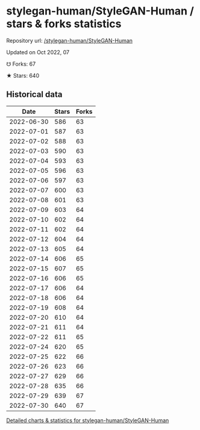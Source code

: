 # stylegan-human/StyleGAN-Human / stars & forks statistics

Repository url: [/stylegan-human/StyleGAN-Human](https://github.com/stylegan-human/StyleGAN-Human)

Updated on Oct 2022, 07

☋ Forks: 67

★ Stars: 640

## Historical data
| Date | Stars | Forks |
|------|-------|-------|
| 2022-06-30 | 586 | 63 | 
| 2022-07-01 | 587 | 63 | 
| 2022-07-02 | 588 | 63 | 
| 2022-07-03 | 590 | 63 | 
| 2022-07-04 | 593 | 63 | 
| 2022-07-05 | 596 | 63 | 
| 2022-07-06 | 597 | 63 | 
| 2022-07-07 | 600 | 63 | 
| 2022-07-08 | 601 | 63 | 
| 2022-07-09 | 603 | 64 | 
| 2022-07-10 | 602 | 64 | 
| 2022-07-11 | 602 | 64 | 
| 2022-07-12 | 604 | 64 | 
| 2022-07-13 | 605 | 64 | 
| 2022-07-14 | 606 | 65 | 
| 2022-07-15 | 607 | 65 | 
| 2022-07-16 | 606 | 65 | 
| 2022-07-17 | 606 | 64 | 
| 2022-07-18 | 606 | 64 | 
| 2022-07-19 | 608 | 64 | 
| 2022-07-20 | 610 | 64 | 
| 2022-07-21 | 611 | 64 | 
| 2022-07-22 | 611 | 65 | 
| 2022-07-24 | 620 | 65 | 
| 2022-07-25 | 622 | 66 | 
| 2022-07-26 | 623 | 66 | 
| 2022-07-27 | 629 | 66 | 
| 2022-07-28 | 635 | 66 | 
| 2022-07-29 | 639 | 67 | 
| 2022-07-30 | 640 | 67 | 


[Detailed charts & statistics for stylegan-human/StyleGAN-Human](https://reviewgithub.com/rep/stylegan-human/StyleGAN-Human)
